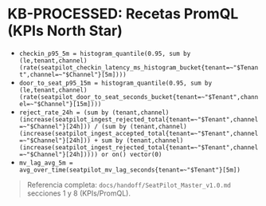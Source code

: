# KB-PROCESSED: Recetas PromQL (KPIs North Star)
- `checkin_p95_5m = histogram_quantile(0.95, sum by (le,tenant,channel)(rate(seatpilot_checkin_latency_ms_histogram_bucket{tenant=~"$Tenant",channel=~"$Channel"}[5m])))`
- `door_to_seat_p95_15m = histogram_quantile(0.95, sum by (le,tenant,channel)(rate(seatpilot_door_to_seat_seconds_bucket{tenant=~"$Tenant",channel=~"$Channel"}[15m])))`
- `reject_rate_24h = (sum by (tenant,channel)(increase(seatpilot_ingest_rejected_total{tenant=~"$Tenant",channel=~"$Channel"}[24h])) / (sum by (tenant,channel)(increase(seatpilot_ingest_accepted_total{tenant=~"$Tenant",channel=~"$Channel"}[24h])) + sum by (tenant,channel)(increase(seatpilot_ingest_rejected_total{tenant=~"$Tenant",channel=~"$Channel"}[24h])))) or on() vector(0)`
- `mv_lag_avg_5m = avg_over_time(seatpilot_mv_lag_seconds{tenant=~"$Tenant"}[5m])`

> Referencia completa: `docs/handoff/SeatPilot_Master_v1.0.md` secciones 1 y 8 (KPIs/PromQL).
